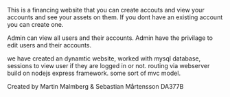 This is a financing website that you can create accouts and view your accounts and see your assets on them.
If you dont have an existing account you can create one.

Admin can view all users and their accounts. Admin have the privilage to edit users and their accounts.

we have created an dynamtic website, worked with mysql database, sessions to view user if they are logged in or not.
routing via webserver build on nodejs express framework. some sort of mvc model.

Created by 
Martin Malmberg & Sebastian Mårtensson 
DA377B
